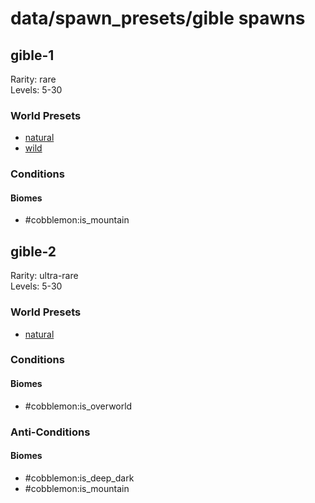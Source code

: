 # data/spawn_presets/gible spawns  
  
## gible-1  
Rarity: rare  
Levels: 5-30  
  
### World Presets  
* [natural](/data/world_presets/natural.md)  
* [wild](/data/world_presets/wild.md)  
  
### Conditions  
  
#### Biomes  
  * #cobblemon:is_mountain
  
  
## gible-2  
Rarity: ultra-rare  
Levels: 5-30  
  
### World Presets  
* [natural](/data/world_presets/natural.md)  
  
### Conditions  
  
#### Biomes  
  * #cobblemon:is_overworld
  
  
### Anti-Conditions  
  
#### Biomes  
  * #cobblemon:is_deep_dark
  * #cobblemon:is_mountain
  
